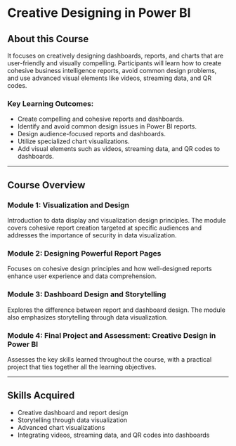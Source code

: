 # Creative Designing in Power BI  

## About this Course 
It focuses on creatively designing dashboards, reports, and charts that are user-friendly and visually compelling. Participants will learn how to create cohesive business intelligence reports, avoid common design problems, and use advanced visual elements like videos, streaming data, and QR codes.

### Key Learning Outcomes:
- Create compelling and cohesive reports and dashboards.
- Identify and avoid common design issues in Power BI reports.
- Design audience-focused reports and dashboards.
- Utilize specialized chart visualizations.
- Add visual elements such as videos, streaming data, and QR codes to dashboards.

---

## Course Overview

### Module 1: **Visualization and Design**  
Introduction to data display and visualization design principles. The module covers cohesive report creation targeted at specific audiences and addresses the importance of security in data visualization.

### Module 2: **Designing Powerful Report Pages**  
Focuses on cohesive design principles and how well-designed reports enhance user experience and data comprehension.

### Module 3: **Dashboard Design and Storytelling**  
Explores the difference between report and dashboard design. The module also emphasizes storytelling through data visualization.

### Module 4: **Final Project and Assessment: Creative Design in Power BI**  
Assesses the key skills learned throughout the course, with a practical project that ties together all the learning objectives.

---

## Skills Acquired
- Creative dashboard and report design
- Storytelling through data visualization
- Advanced chart visualizations
- Integrating videos, streaming data, and QR codes into dashboards  
